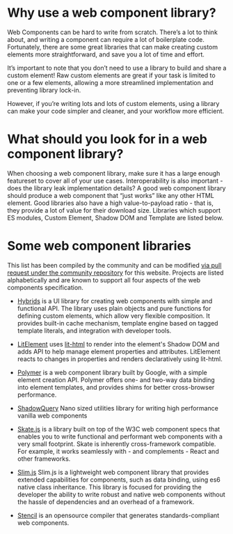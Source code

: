 # Why use a web component library?

Web Components can be hard to write from scratch. There’s a lot to think about, and writing a component can require a lot of boilerplate code. Fortunately, there are some great libraries that can make creating custom elements more straightforward, and save you a lot of time and effort.

It’s important to note that you don’t need to use a library to build and share a custom element! Raw custom elements are great if your task is limited to one or a few elements, allowing a more streamlined implementation and preventing library lock-in.

However, if you’re writing lots and lots of custom elements, using a library can make your code simpler and cleaner, and your workflow more efficient.


# What should you look for in a web component library?

When choosing a web component library, make sure it has a large enough featureset to cover all of your use cases. Interoperability is also important - does the library leak implementation details? A good web component library should produce a web component that “just works” like any other HTML element. Good libraries also have a high value-to-payload ratio - that is, they provide a lot of value for their download size. Libraries which support ES modules, Custom Element, Shadow DOM and Template are listed below.

# Some web component libraries

This list has been compiled by the community and can be modified [via pull request under the community repository](https://github.com/webcomponents/community/edit/master/static/libraries.md) for this website. Projects are listed alphabetically and are known to support all four aspects of the web components specification.

 * [Hybrids](https://github.com/hybridsjs/hybrids) is a UI library for creating web components with simple and functional API. The library uses plain objects and pure functions for defining custom elements, which allow very flexible composition. It provides built-in cache mechanism, template engine based on tagged template literals, and integration with developer tools. 

 * [LitElement](https://github.com/Polymer/lit-element) uses [lit-html](https://github.com/Polymer/lit-html) to render into the element's Shadow DOM and adds API to help manage element properties and attributes. LitElement reacts to changes in properties and renders declaratively using lit-html.
 
 * [Polymer](https://www.polymer-project.org/) is a web component library built by Google, with a simple element creation API. Polymer offers one- and two-way data binding into element templates, and provides shims for better cross-browser performance.
 
 * [ShadowQuery](https://github.com/schrotie/shadow-query) Nano sized utilities library for writing high performance vanilla web components

 * [Skate.js](https://skatejs.gitbooks.io/skatejs/content/) is a library built on top of the W3C web component specs that enables you to write functional and performant web components with a very small footprint. Skate is inherently cross-framework compatible. For example, it works seamlessly with - and complements - React and other frameworks.
 
 * [Slim.js](http://slimjs.com) Slim.js is a lightweight web component library that provides extended capabilities for components, such as data binding, using es6 native class inheritance. This library is focused for providing the developer the ability to write robust and native web components without the hassle of dependencies and an overhead of a framework.
 
 * [Stencil](https://stenciljs.com/) is an opensource compiler that generates standards-compliant web components.
